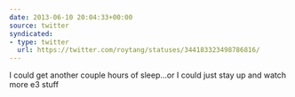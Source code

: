 ```yaml
---
date: 2013-06-10 20:04:33+00:00
source: twitter
syndicated:
- type: twitter
  url: https://twitter.com/roytang/statuses/344183323498786816/
---
```


I could get another couple hours of sleep...or I could just stay up and watch more e3 stuff